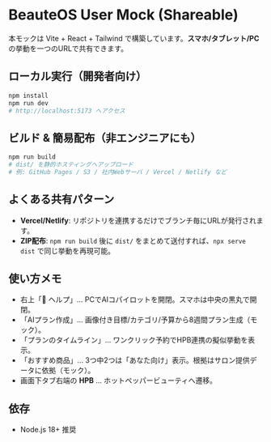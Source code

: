 # BeauteOS User Mock (Shareable)

本モックは Vite + React + Tailwind で構築しています。**スマホ/タブレット/PC**の挙動を一つのURLで共有できます。

## ローカル実行（開発者向け）
```bash
npm install
npm run dev
# http://localhost:5173 へアクセス
```

## ビルド & 簡易配布（非エンジニアにも）
```bash
npm run build
# dist/ を静的ホスティングへアップロード
# 例: GitHub Pages / S3 / 社内Webサーバ / Vercel / Netlify など
```

## よくある共有パターン
- **Vercel/Netlify**: リポジトリを連携するだけでブランチ毎にURLが発行されます。
- **ZIP配布**: `npm run build` 後に `dist/` をまとめて送付すれば、`npx serve dist` で同じ挙動を再現可能。

## 使い方メモ
- 右上「🤖 ヘルプ」… PCでAIコパイロットを開閉。スマホは中央の黒丸で開閉。
- 「AIプラン作成」… 画像付き目標/カテゴリ/予算から8週間プラン生成（モック）。
- 「プランのタイムライン」… ワンクリック予約でHPB連携の擬似挙動を表示。
- 「おすすめ商品」… 3つ中2つは「あなた向け」表示。根拠はサロン提供データに依拠（モック）。
- 画面下タブ右端の **HPB** … ホットペッパービューティへ遷移。

## 依存
- Node.js 18+ 推奨
